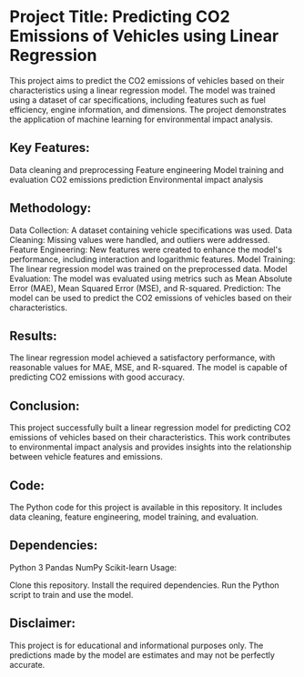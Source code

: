 # Project Title: Predicting CO2 Emissions of Vehicles using Linear Regression

This project aims to predict the CO2 emissions of vehicles based on their characteristics using a linear regression model. The model was trained using a dataset of car specifications, including features such as fuel efficiency, engine information, and dimensions. The project demonstrates the application of machine learning for environmental impact analysis.

## Key Features:

Data cleaning and preprocessing
Feature engineering
Model training and evaluation
CO2 emissions prediction
Environmental impact analysis

## Methodology:

Data Collection: A dataset containing vehicle specifications was used.
Data Cleaning: Missing values were handled, and outliers were addressed.
Feature Engineering: New features were created to enhance the model's performance, including interaction and logarithmic features.
Model Training: The linear regression model was trained on the preprocessed data.
Model Evaluation: The model was evaluated using metrics such as Mean Absolute Error (MAE), Mean Squared Error (MSE), and R-squared.
Prediction: The model can be used to predict the CO2 emissions of vehicles based on their characteristics.

## Results:

The linear regression model achieved a satisfactory performance, with reasonable values for MAE, MSE, and R-squared. The model is capable of predicting CO2 emissions with good accuracy.

## Conclusion:

This project successfully built a linear regression model for predicting CO2 emissions of vehicles based on their characteristics. This work contributes to environmental impact analysis and provides insights into the relationship between vehicle features and emissions.

## Code:

The Python code for this project is available in this repository. It includes data cleaning, feature engineering, model training, and evaluation.

## Dependencies:

Python 3
Pandas
NumPy
Scikit-learn
Usage:

Clone this repository.
Install the required dependencies.
Run the Python script to train and use the model.

## Disclaimer:

This project is for educational and informational purposes only. The predictions made by the model are estimates and may not be perfectly accurate.

